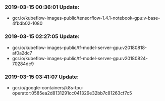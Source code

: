 ### 2019-03-15 00:36:01 Update:

- gcr.io/kubeflow-images-public/tensorflow-1.4.1-notebook-gpu:v-base-4fbdb02-1080
### 2019-03-15 02:27:05 Update:

- gcr.io/kubeflow-images-public/tf-model-server-gpu:v20180818-af0a2dc7
- gcr.io/kubeflow-images-public/tf-model-server-gpu:v20180824-70284dc9
### 2019-03-15 03:41:07 Update:

- gcr.io/google-containers/k8s-tpu-operator:0585ea2d8131291cc041329e32bb7c81263cf7c5

